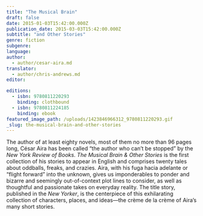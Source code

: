 ```yaml
---
title: "The Musical Brain"
draft: false
date: 2015-01-03T15:42:00.000Z
publication_date: 2015-03-03T15:42:00.000Z
subtitle: "and Other Stories"
genre: fiction
subgenre:
language:
author:
  - author/cesar-aira.md
translator:
  - author/chris-andrews.md
editor:

editions:
  - isbn: 9780811220293
    binding: clothbound
  - isbn: 9780811224185
    binding: ebook
featured_image_path: /uploads/1423846966312_9780811220293.gif
_slug: the-musical-brain-and-other-stories
---
```


The author of at least eighty novels, most of them no more than 96 pages long, César Aira has been called “the author who can’t be stopped” by the _New York Review of Books_. _The Musical Brain & Other Stories_ is the first collection of his stories to appear in English and comprises twenty tales about oddballs, freaks, and crazies. Aira, with his fuga hacia adelante or “flight forward” into the unknown, gives us imponderables to ponder and bizarre and seemingly out-of-context plot lines to consider, as well as thoughtful and passionate takes on everyday reality. The title story, published in the _New Yorker_, is the centerpiece of this exhilarating collection of characters, places, and ideas—the crème de la crème of Aira’s many short stories.

